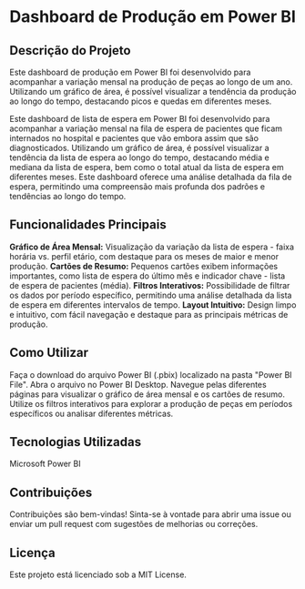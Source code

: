 <h1>Dashboard de Produção em Power BI</h1>

<h2>Descrição do Projeto</h2>

Este dashboard de produção em Power BI foi desenvolvido para acompanhar a variação mensal na produção de peças ao longo de um ano.
Utilizando um gráfico de área, é possível visualizar a tendência da produção ao longo do tempo, destacando picos e quedas em diferentes meses.

Este dashboard de lista de espera em Power BI foi desenvolvido para acompanhar a variação mensal na fila de espera de pacientes que ficam
internados no hospital e pacientes que vão embora assim que são diagnosticados. Utilizando um gráfico de área, é possível visualizar a tendência da lista de espera ao longo do tempo,
destacando média e mediana da lista de espera, bem como o total atual da lista de espera em diferentes meses.
Este dashboard oferece uma análise detalhada da fila de espera, permitindo uma compreensão mais profunda dos padrões e tendências ao longo do tempo.

<h2>Funcionalidades Principais</h2>

<b>Gráfico de Área Mensal:</b> Visualização da variação da lista de espera - faixa horária vs. perfil etário, com destaque para os meses de maior e menor produção.
<b>Cartões de Resumo:</b> Pequenos cartões exibem informações importantes, como lista de espera do último mês e indicador chave - lista de espera de pacientes (média).
<b>Filtros Interativos:</b> Possibilidade de filtrar os dados por período específico, permitindo uma análise detalhada da lista de espera em diferentes intervalos de tempo.
<b>Layout Intuitivo:</b> Design limpo e intuitivo, com fácil navegação e destaque para as principais métricas de produção.

<h2>Como Utilizar</h2>

Faça o download do arquivo Power BI (.pbix) localizado na pasta "Power BI File".
Abra o arquivo no Power BI Desktop.
Navegue pelas diferentes páginas para visualizar o gráfico de área mensal e os cartões de resumo.
Utilize os filtros interativos para explorar a produção de peças em períodos específicos ou analisar diferentes métricas.

<h2>Tecnologias Utilizadas</h2>

Microsoft Power BI

<h2>Contribuições</h2>

Contribuições são bem-vindas! Sinta-se à vontade para abrir uma issue ou enviar um pull request com sugestões de melhorias ou correções.

<h2>Licença</h2>

Este projeto está licenciado sob a MIT License.
